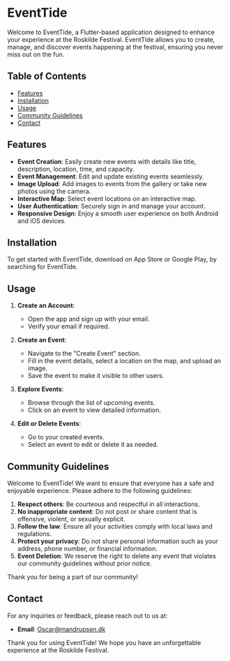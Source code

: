 # EventTide

Welcome to EventTide, a Flutter-based application designed to enhance your experience at the Roskilde Festival. EventTide allows you to create, manage, and discover events happening at the festival, ensuring you never miss out on the fun.

## Table of Contents

- [Features](#features)
- [Installation](#installation)
- [Usage](#usage)
- [Community Guidelines](#community-guidelines)
- [Contact](#contact)

## Features

- **Event Creation**: Easily create new events with details like title, description, location, time, and capacity.
- **Event Management**: Edit and update existing events seamlessly.
- **Image Upload**: Add images to events from the gallery or take new photos using the camera.
- **Interactive Map**: Select event locations on an interactive map.
- **User Authentication**: Securely sign in and manage your account.
- **Responsive Design**: Enjoy a smooth user experience on both Android and iOS devices.

## Installation

To get started with EventTide, download on App Store or Google Play, by searching for EventTide.

## Usage

1. **Create an Account**:
   - Open the app and sign up with your email.
   - Verify your email if required.

2. **Create an Event**:
   - Navigate to the "Create Event" section.
   - Fill in the event details, select a location on the map, and upload an image.
   - Save the event to make it visible to other users.

3. **Explore Events**:
   - Browse through the list of upcoming events.
   - Click on an event to view detailed information.

4. **Edit or Delete Events**:
   - Go to your created events.
   - Select an event to edit or delete it as needed.

## Community Guidelines

Welcome to EventTide! We want to ensure that everyone has a safe and enjoyable experience. Please adhere to the following guidelines:

1. **Respect others**: Be courteous and respectful in all interactions.
2. **No inappropriate content**: Do not post or share content that is offensive, violent, or sexually explicit.
3. **Follow the law**: Ensure all your activities comply with local laws and regulations.
4. **Protect your privacy**: Do not share personal information such as your address, phone number, or financial information.
5. **Event Deletion**: We reserve the right to delete any event that violates our community guidelines without prior notice.

Thank you for being a part of our community!

## Contact

For any inquiries or feedback, please reach out to us at:

- **Email**: Oscar@mandrupsen.dk

Thank you for using EventTide! We hope you have an unforgettable experience at the Roskilde Festival.


